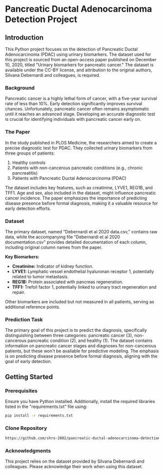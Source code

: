 # Pancreatic Ductal Adenocarcinoma Detection Project

## Introduction

This Python project focuses on the detection of Pancreatic Ductal Adenocarcinoma (PDAC) using urinary biomarkers. The dataset used for this project is sourced from an open-access paper published on December 10, 2020, titled "Urinary biomarkers for pancreatic cancer." The dataset is available under the CC-BY license, and attribution to the original authors, Silvana Debernardi and colleagues, is required.

### Background

Pancreatic cancer is a highly lethal form of cancer, with a five-year survival rate of less than 10%. Early detection significantly improves survival chances. Unfortunately, pancreatic cancer often remains asymptomatic until it reaches an advanced stage. Developing an accurate diagnostic test is crucial for identifying individuals with pancreatic cancer early on.

### The Paper

In the study published in PLOS Medicine, the researchers aimed to create a precise diagnostic test for PDAC. They collected urinary biomarkers from three groups of patients:

1. Healthy controls
2. Patients with non-cancerous pancreatic conditions (e.g., chronic pancreatitis)
3. Patients with Pancreatic Ductal Adenocarcinoma (PDAC)

The dataset includes key features, such as creatinine, LYVE1, REG1B, and TFF1. Age and sex, also included in the dataset, might influence pancreatic cancer incidence. The paper emphasizes the importance of predicting disease presence before formal diagnosis, making it a valuable resource for early detection efforts.

### Dataset

The primary dataset, named "Debernardi et al 2020 data.csv," contains raw data, while the accompanying file "Debernardi et al 2020 documentation.csv" provides detailed documentation of each column, including original column names from the paper.

**Key Biomarkers:**
- **Creatinine:** Indicator of kidney function.
- **LYVE1:** Lymphatic vessel endothelial hyaluronan receptor 1, potentially related to tumor metastasis.
- **REG1B:** Protein associated with pancreas regeneration.
- **TFF1:** Trefoil factor 1, potentially linked to urinary tract regeneration and repair.

Other biomarkers are included but not measured in all patients, serving as additional reference points.

### Prediction Task

The primary goal of this project is to predict the diagnosis, specifically distinguishing between three categories: pancreatic cancer (3), non-cancerous pancreatic condition (2), and healthy (1). The dataset contains information on pancreatic cancer stages and diagnoses for non-cancerous patients, but these won't be available for predictive modeling. The emphasis is on predicting disease presence before formal diagnosis, aligning with the goal of early detection.

## Getting Started

### Prerequisites

Ensure you have Python installed. Additionally, install the required libraries listed in the "requirements.txt" file using:

```bash
pip install -r requirements.txt
```

### Clone Repository
```bash
https://github.com/shro-2002/pancreatic-ductal-adenocarcinoma-detection-using-Urinary-Biomarkers.git
```
### Acknowledgments
This project relies on the dataset provided by Silvana Debernardi and colleagues. Please acknowledge their work when using this dataset.
